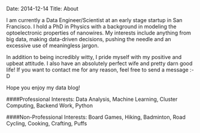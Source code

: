 Date: 2014-12-14
Title: About

I am currently a Data Engineer/Scientist at an early stage startup in San Francisco.  I hold a PhD in Physics with a
background in modeling the optoelectronic properties of nanowires. My interests include anything from 
big data, making data-driven decisions, pushing the needle and an excessive use of meaningless jargon.
   
In addition to being incredibly witty, I pride myself with my positive and upbeat attitude. I also have an absolutely 
perfect wife and pretty darn good life! If you want to contact me for any reason, feel free to send a message :-D  

Hope you enjoy my data blog! 
 
####Professional Interests:
Data Analysis, Machine Learning, Cluster Computing, Backend Work, Python   
 
####Non-Professional Interests:
Board Games, Hiking, Badminton, Road Cycling, Cooking, Crafting, Puffs
  
<div class="text-center">
 <a class="nounderline" href="https://linkedin.com/in/chrisvmiller/"><i class="fa fa-linkedin-square fa-4x" style="color:blue"></i></a>
 <a class="nounderline"" href="https://github.com/chrisvmiller"><i class="fa fa-github-square fa-4x" style="color:purple"></i></a>
 <a class="nounderline"" href="https://plus.google.com/u/0/+ChristopherMillerV/"><i class="fa fa-google-plus-square fa-4x" style="color:red"></i></a>
</div>